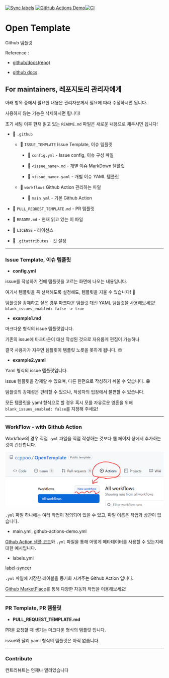 [![Sync labels](https://github.com/ccppoo/OpenTemplate/actions/workflows/label-sync.yml/badge.svg)](https://github.com/ccppoo/OpenTemplate/actions/workflows/label-sync.yml) [![GitHub Actions Demo](https://github.com/ccppoo/OpenTemplate/actions/workflows/github-actions-demo.yml/badge.svg)](https://github.com/ccppoo/OpenTemplate/actions/workflows/github-actions-demo.yml)[![CI](https://github.com/ccppoo/OpenTemplate/actions/workflows/main.yml/badge.svg)](https://github.com/ccppoo/OpenTemplate/actions/workflows/main.yml)

# Open Template

Github 템플릿

Reference :

- [github/docs(repo)](https://github.com/github/docs)

- [github docs](https://docs.github.com/en)

## For maintainers, 레포지토리 관리자에게

아래 항목 중에서 필요한 내용은 관리자분께서 필요에 따라 수정하시면 됩니다.

사용하지 않는 기능은 삭제하시면 됩니다!

초기 세팅 이후 현재 읽고 있는 `README.md` 파일은 새로운 내용으로 채우시면 됩니다!

- 📁 `.github`

  - 📁 `ISSUE_TEMPLATE` Issue Template, 이슈 템플릿

    - 📜 `config.yml` - Issue config, 이슈 구성 파일

    - 📜 `<issue_name>.md` - 개별 이슈 MarkDown 템플릿

    - 📜 `<issue_name>.yaml` - 개별 이슈 YAML 템플릿

  - 📁 `workflows` Github Action 관리하는 파일

    - 📜 `main.yml` - 기본 Github Action

- 📜 `PULL_REQUEST_TEMPLATE.md` - PR 템플릿

- 📜 `README.md` - 현재 읽고 있는 이 파일

- 📜 `LICENSE` - 라이선스

- 📜 `.gitattributes` - 깃 설정

---

### Issue Template, 이슈 템플릿

- **config.yml**

issue를 작성하기 전에 탬플릿을 고르는 화면에 나오는 내용입니다.

여기서 템플릿을 꼭 선택해도록 설정해도, 템플릿을 지울 수 있습니다! 🤬

템플릿을 강제하고 싶은 경우 마크다운 템플릿 대신 YAML 템플릿을 사용해보세요!
`blank_issues_enabled: false -> true`

- **example1.md**

마크다운 형식의 issue 템플릿입니다.

기존의 issue에 마크다운이 대신 작성된 것으로 자유롭게 편집이 가능하나

결국 사용자가 지우면 템플릿이 템플릿 노릇을 못하게 됩니다. 😒

- **example2.yaml**

Yaml 형식의 issue 템플릿입니다.

issue 템플릿을 강제할 수 있으며, 다른 한편으로 작성하기 쉬울 수 있습니다. 😀

템플릿의 강제성은 편리할 수 있으나, 작성자의 입장에서 불편할 수 있습니다.

모든 템플릿을 yaml 형식으로 할 경우 혹시 모를 자유로운 영혼을 위해 `blank_issues_enabled: false`를 지정해 주세요!

---

### WorkFlow - with Github Action

Workflow의 경우 직접 `.yml` 파일을 직접 작성하는 것보다 웹 페이지 상에서 추가하는 것이 간단합니다.

![Work flow guide](./images/openTemplate_new_workflow.PNG)

`.yml` 파일 하나에는 여러 작업이 정의되어 있을 수 있고, 파일 이름은 작업과 상관이 없습니다.

- main.yml, github-actions-demo.yml

[Gthub Action 샘플 코드](https://docs.github.com/en/actions/quickstart)와 `.yml` 파일을 통해 어떻게 메타데이터를 사용할 수 있는지에 대한 예시입니다.

- labels.yml

[label-syncer](https://github.com/marketplace/actions/label-syncer)

`.yml` 파일에 저장한 레이블을 동기화 시켜주는 Github Action 입니다.

[Github MarketPlace](https://github.com/marketplace?category=&query=&type=actions&verification=)를 통해 다양한 자동화 작업을 이용해보세요!

---

### PR Template, PR 템플릿

- **PULL_REQUEST_TEMPLATE.md**

PR을 요청할 때 생기는 마크다운 형식의 탬플릿 입니다.

issue와 달리 yaml 형식의 템플릿은 아직 없습니다.

---

### Contribute

컨트리뷰트는 언제나 열려있습니다
